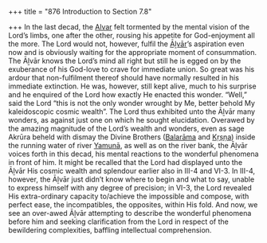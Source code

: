 +++
title = "876 Introduction to Section 7.8"

+++
In the last decad, the [Alvar](/definition/aḻvar#vaishnavism "show Alvar definitions") felt tormented by the mental vision of the Lord’s limbs, one after the other, rousing his appetite for God-enjoyment all the more. The Lord would not, however, fulfil the [Āḻvār](/definition/aḻvar#vaishnavism "show Āḻvār definitions")’s aspiration even now and is obviously waiting for the appropriate moment of consummation. The Āḻvār knows the Lord’s mind all right but still he is egged on by the exuberance of his God-love to crave for immediate union. So great was his ardour that non-fulfilment thereof should have normally resulted in his immediate extinction. He was, however, still kept alive, much to his surprise and he enquired of the Lord how exactly He enacted this wonder. “Well,” said the Lord “this is not the only wonder wrought by Me, better behold My kaleidoscopic cosmic wealth”. The Lord thus exhibited unto the Āḻvār many wonders, as against just one on which he sought elucidation. Overawed by the amazing magnitude of the Lord’s wealth and wonders, even as sage Akrūra beheld with dismay the Divine Brothers ([Balarāma](/definition/balarama#vaishnavism "show Balarāma definitions") and [Kṛṣṇa](/definition/krishna#vaishnavism "show Kṛṣṇa definitions")) inside the running water of river [Yamunā](/definition/yamuna#vaishnavism "show Yamunā definitions"), as well as on the river bank, the Āḻvār voices forth in this decad, his mental reactions to the wonderful phenomena in front of him. It might be recalled that the Lord had displayed unto the Āḻvār His cosmic wealth and splendour earlier also in III-4 and VI-3. In III-4, however, the Āḻvār just didn’t know where to begin and what to say, unable to express himself with any degree of precision; in VI-3, the Lord revealed His extra-ordinary capacity to/achieve the impossible and compose, with perfect ease, the incompatibles, the opposites, within His fold. And now, we see an over-awed Āḻvār attempting to describe the wonderful phenomena before him and seeking clarification from the Lord in respect of the bewildering complexities, baffling intellectual comprehension.


